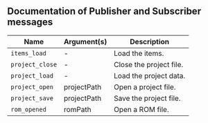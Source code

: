 ## Documentation of Publisher and Subscriber messages

| Name          | Argument(s)    |  Description            |
|---------------|----------------|-------------------------|
|`items_load`   |-               |Load the items.          |
|`project_close`|-               |Close the project file.  |
|`project_load` |-               |Load the project data.   |
|`project_open` |projectPath     |Open a project file.     |
|`project_save` |projectPath     |Save the project file.   |
|`rom_opened`   |romPath         |Open a ROM file.         |
